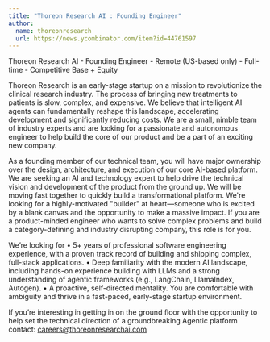 ```yaml
---
title: "Thoreon Research AI : Founding Engineer"
author:
  name: thoreonresearch
  url: https://news.ycombinator.com/item?id=44761597
---
```

Thoreon Research AI - Founding Engineer - Remote (US-based only) - Full-time - Competitive Base + Equity

Thoreon Research is an early-stage startup on a mission to revolutionize the clinical research industry. The process of bringing new treatments to patients is slow, complex, and expensive. We believe that intelligent AI agents can fundamentally reshape this landscape, accelerating development and significantly reducing costs. We are a small, nimble team of industry experts and are looking for a passionate and autonomous engineer to help build the core of our product and be a part of an exciting new company.

As a founding member of our technical team, you will have major ownership over the design, architecture, and execution of our core AI-based platform. We are seeking an AI and technology expert to help drive the technical vision and development of the product from the ground up. We will be moving fast together to quickly build a transformational platform. We&#x27;re looking for a highly-motivated &quot;builder&quot; at heart—someone who is excited by a blank canvas and the opportunity to make a massive impact. If you are a product-minded engineer who wants to solve complex problems and build a category-defining and industry disrupting company, this role is for you.

We’re looking for
• 5+ years of professional software engineering experience, with a proven track record of building and shipping complex, full-stack applications.
• Deep familiarity with the modern AI landscape, including hands-on experience building with LLMs and a strong understanding of agentic frameworks (e.g., LangChain, LlamaIndex, Autogen).
• A proactive, self-directed mentality. You are comfortable with ambiguity and thrive in a fast-paced, early-stage startup environment.

If you’re interesting in getting in on the ground floor with the opportunity to help set the technical direction of a groundbreaking Agentic platform contact: careers@thoreonresearchai.com
<JobApplication />
